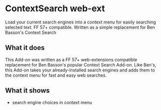 # ContextSearch web-ext

Load your current search engines into a context menu for easily searching selected text. FF 57+ compatible. Written as a simple replacement for Ben Basson's Context Search
## What it does

This Add-on was written as a FF 57+ web-extensions compatible replacement for Ben Basson's popular Context Search Add-on. Like Ben's, this Add-on takes your already-installed search engines and adds them to the context menu for fast and easy web searches.
## What it shows

* search engine choices in context menu

